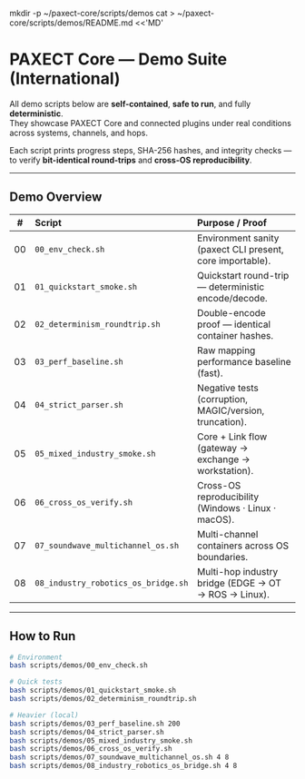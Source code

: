 mkdir -p ~/paxect-core/scripts/demos
cat > ~/paxect-core/scripts/demos/README.md <<'MD'
# PAXECT Core — Demo Suite (International)

All demo scripts below are **self-contained**, **safe to run**, and fully **deterministic**.  
They showcase PAXECT Core and connected plugins under real conditions across systems, channels, and hops.

Each script prints progress steps, SHA-256 hashes, and integrity checks — to verify **bit-identical round-trips** and **cross-OS reproducibility**.

---

## Demo Overview

| # | Script | Purpose / Proof |
|:-:|:--|:--|
| 00 | `00_env_check.sh` | Environment sanity (paxect CLI present, core importable). |
| 01 | `01_quickstart_smoke.sh` | Quickstart round-trip — deterministic encode/decode. |
| 02 | `02_determinism_roundtrip.sh` | Double-encode proof — identical container hashes. |
| 03 | `03_perf_baseline.sh` | Raw mapping performance baseline (fast). |
| 04 | `04_strict_parser.sh` | Negative tests (corruption, MAGIC/version, truncation). |
| 05 | `05_mixed_industry_smoke.sh` | Core + Link flow (gateway → exchange → workstation). |
| 06 | `06_cross_os_verify.sh` | Cross-OS reproducibility (Windows · Linux · macOS). |
| 07 | `07_soundwave_multichannel_os.sh` | Multi-channel containers across OS boundaries. |
| 08 | `08_industry_robotics_os_bridge.sh` | Multi-hop industry bridge (EDGE → OT → ROS → Linux). |

---

## How to Run

```bash
# Environment
bash scripts/demos/00_env_check.sh

# Quick tests
bash scripts/demos/01_quickstart_smoke.sh
bash scripts/demos/02_determinism_roundtrip.sh

# Heavier (local)
bash scripts/demos/03_perf_baseline.sh 200
bash scripts/demos/04_strict_parser.sh
bash scripts/demos/05_mixed_industry_smoke.sh
bash scripts/demos/06_cross_os_verify.sh
bash scripts/demos/07_soundwave_multichannel_os.sh 4 8
bash scripts/demos/08_industry_robotics_os_bridge.sh 4 8
